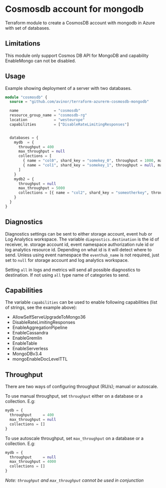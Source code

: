 # Cosmosdb account for mongodb

Terraform module to create a CosmosDB account with mongodb in Azure with set of databases.


## Limitations

This module only support Cosmos DB API for MongoDB and capability EnableMongo can not be disabled.


## Usage

Example showing deployment of a server with two databases.

```terraform
module "cosmosdb" {
  source = "github.com/avinor/terraform-azurerm-cosmosdb-mongodb"

  name                = "cosmosdb"
  resource_group_name = "cosmosdb-rg"
  location            = "westeurope"
  capabilities        = ["DisableRateLimitingResponses"]


  databases = {
    mydb  = {
      throughput = 400
      max_throughput = null
      collections = [
        { name = "col0", shard_key = "somekey_0", throughput = 1000, max_throughput = null },
        { name = "col1", shard_key = "somekey_1", throughput = null, max_throughput = null }
      ]
    }
    mydb2 = {
      throughput = null
      max_throughput = 5000
      collections = [{ name = "col2", shard_key = "someotherkey", throughput = null, max_throughput = null }]
    }
  }
}
```

## Diagnostics

Diagnostics settings can be sent to either storage account, event hub or Log Analytics workspace. The variable `diagnostics.destination` is the id of receiver, ie. storage account id, event namespace authorization rule id or log analytics resource id. Depending on what id is it will detect where to send. Unless using event namespace the `eventhub_name` is not required, just set to `null` for storage account and log analytics workspace.

Setting `all` in logs and metrics will send all possible diagnostics to destination. If not using `all` type name of categories to send.

## Capabilities

The variable `capabilities` can be used to enable following capabilities (list of strings, see the example above): 

* AllowSelfServeUpgradeToMongo36 
* DisableRateLimitingResponses
* EnableAggregationPipeline
* EnableCassandra
* EnableGremlin
* EnableTable
* EnableServerless
* MongoDBv3.4 
* mongoEnableDocLevelTTL

## Throughput

There are two ways of configuring throughput (RU/s); manual or autoscale. 

To use manual throughput, set `throughput` either on a database or a collection. E.g:
```terraform
mydb = {
  throughput     = 400
  max_throughput = null
  collections = []
}
```

To use autoscale throughput, set `max_throughput` on a database or a collection. E.g:
```terraform
mydb = {
  throughput     = null
  max_throughput = 4000
  collections = []
}
```
_Note: `throughput` and `max_throughput` cannot be used in conjunction_
